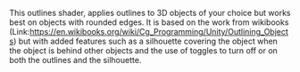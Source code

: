 This outlines shader, applies outlines to 3D objects of your choice but works best on objects with rounded edges. 
It is based on the work from wikibooks (Link:https://en.wikibooks.org/wiki/Cg_Programming/Unity/Outlining_Objects) but with added features such as a silhouette covering the object when the object is behind other objects and the use of toggles to turn off or on both the outlines and the silhouette. 
